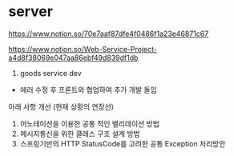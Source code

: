 # server

https://www.notion.so/70e7aaf87dfe4f0486f1a23e46871c67

https://www.notion.so/Web-Service-Project-a4d8f38069e047aa86ebf49d839df1db

1. goods service dev

- 에러 수정 후 프론트와 협업하여 추가 개발 돌입

아래 사항 개선 (현재 상황의 연장선)
1. 어노테이션을 이용한 공통 적인 밸리데이션 방법
2. 메시지통신을 위한 클래스 구조  설계 방법
3. 스프링기반의 HTTP StatusCode를 고려한 공통 Exception 처리방안
